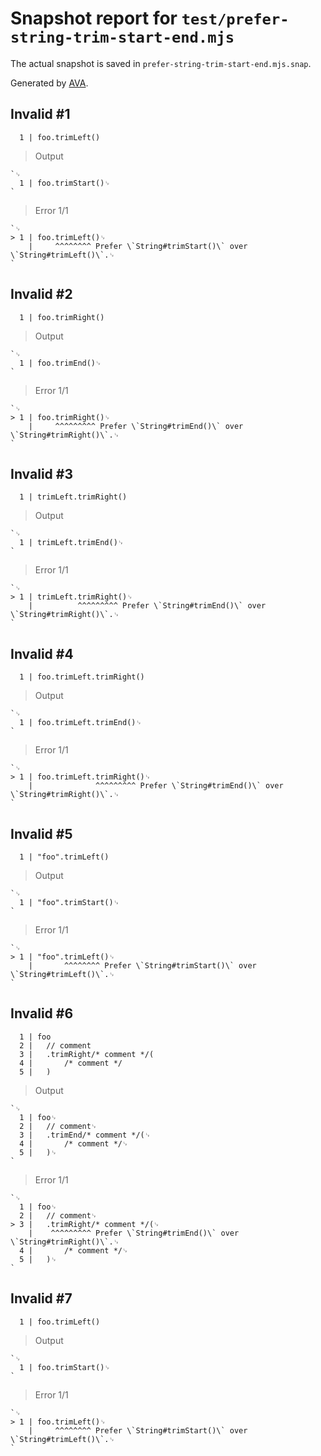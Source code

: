 # Snapshot report for `test/prefer-string-trim-start-end.mjs`

The actual snapshot is saved in `prefer-string-trim-start-end.mjs.snap`.

Generated by [AVA](https://avajs.dev).

## Invalid #1
      1 | foo.trimLeft()

> Output

    `␊
      1 | foo.trimStart()␊
    `

> Error 1/1

    `␊
    > 1 | foo.trimLeft()␊
        |     ^^^^^^^^ Prefer \`String#trimStart()\` over \`String#trimLeft()\`.␊
    `

## Invalid #2
      1 | foo.trimRight()

> Output

    `␊
      1 | foo.trimEnd()␊
    `

> Error 1/1

    `␊
    > 1 | foo.trimRight()␊
        |     ^^^^^^^^^ Prefer \`String#trimEnd()\` over \`String#trimRight()\`.␊
    `

## Invalid #3
      1 | trimLeft.trimRight()

> Output

    `␊
      1 | trimLeft.trimEnd()␊
    `

> Error 1/1

    `␊
    > 1 | trimLeft.trimRight()␊
        |          ^^^^^^^^^ Prefer \`String#trimEnd()\` over \`String#trimRight()\`.␊
    `

## Invalid #4
      1 | foo.trimLeft.trimRight()

> Output

    `␊
      1 | foo.trimLeft.trimEnd()␊
    `

> Error 1/1

    `␊
    > 1 | foo.trimLeft.trimRight()␊
        |              ^^^^^^^^^ Prefer \`String#trimEnd()\` over \`String#trimRight()\`.␊
    `

## Invalid #5
      1 | "foo".trimLeft()

> Output

    `␊
      1 | "foo".trimStart()␊
    `

> Error 1/1

    `␊
    > 1 | "foo".trimLeft()␊
        |       ^^^^^^^^ Prefer \`String#trimStart()\` over \`String#trimLeft()\`.␊
    `

## Invalid #6
      1 | foo
      2 | 	// comment
      3 | 	.trimRight/* comment */(
      4 | 		/* comment */
      5 | 	)

> Output

    `␊
      1 | foo␊
      2 | 	// comment␊
      3 | 	.trimEnd/* comment */(␊
      4 | 		/* comment */␊
      5 | 	)␊
    `

> Error 1/1

    `␊
      1 | foo␊
      2 | 	// comment␊
    > 3 | 	.trimRight/* comment */(␊
        | 	 ^^^^^^^^^ Prefer \`String#trimEnd()\` over \`String#trimRight()\`.␊
      4 | 		/* comment */␊
      5 | 	)␊
    `

## Invalid #7
      1 | foo.trimLeft()

> Output

    `␊
      1 | foo.trimStart()␊
    `

> Error 1/1

    `␊
    > 1 | foo.trimLeft()␊
        |     ^^^^^^^^ Prefer \`String#trimStart()\` over \`String#trimLeft()\`.␊
    `

